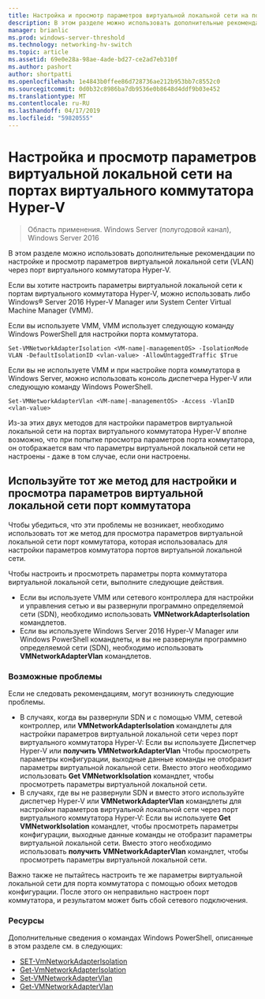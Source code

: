 ```yaml
---
title: Настройка и просмотр параметров виртуальной локальной сети на портах виртуального коммутатора Hyper-V
description: В этом разделе можно использовать дополнительные рекомендации по настройке и просмотр параметров виртуальной локальной сети (VLAN) через порт виртуального коммутатора Hyper-V в Windows Server 2016.
manager: brianlic
ms.prod: windows-server-threshold
ms.technology: networking-hv-switch
ms.topic: article
ms.assetid: 69e0e28a-98ae-4ade-bd27-ce2ad7eb310f
ms.author: pashort
author: shortpatti
ms.openlocfilehash: 1e4843b0ffee86d728736ae212b953bb7c8552c0
ms.sourcegitcommit: 0d0b32c8986ba7db9536e0b8648d4ddf9b03e452
ms.translationtype: MT
ms.contentlocale: ru-RU
ms.lasthandoff: 04/17/2019
ms.locfileid: "59820555"
---
```

# <a name="configure-and-view-vlan-settings-on-hyper-v-virtual-switch-ports"></a>Настройка и просмотр параметров виртуальной локальной сети на портах виртуального коммутатора Hyper-V

>Область применения. Windows Server (полугодовой канал), Windows Server 2016

В этом разделе можно использовать дополнительные рекомендации по настройке и просмотр параметров виртуальной локальной сети (VLAN) через порт виртуального коммутатора Hyper-V.

Если вы хотите настроить параметры виртуальной локальной сети к портам виртуального коммутатора Hyper-V, можно использовать либо Windows&reg; Server 2016 Hyper-V Manager или System Center Virtual Machine Manager (VMM).

Если вы используете VMM, VMM использует следующую команду Windows PowerShell для настройки порта коммутатора.

```
Set-VMNetworkAdapterIsolation <VM-name|-managementOS> -IsolationMode VLAN -DefaultIsolationID <vlan-value> -AllowUntaggedTraffic $True
```
Если вы не используете VMM и при настройке порта коммутатора в Windows Server, можно использовать консоль диспетчера Hyper-V или следующую команду Windows PowerShell.
```
Set-VMNetworkAdapterVlan <VM-name|-managementOS> -Access -VlanID <vlan-value>
```

Из-за этих двух методов для настройки параметров виртуальной локальной сети на портах виртуального коммутатора Hyper-V вполне возможно, что при попытке просмотра параметров порта коммутатора, он отображается вам что параметры виртуальной локальной сети не настроены - даже в том случае, если они настроены.

## <a name="use-the-same-method-to-configure-and-view-switch-port-vlan-settings"></a>Используйте тот же метод для настройки и просмотра параметров виртуальной локальной сети порт коммутатора

Чтобы убедиться, что эти проблемы не возникает, необходимо использовать тот же метод для просмотра параметров виртуальной локальной сети порт коммутатора, которая использовалась для настройки параметров коммутатора портов виртуальной локальной сети.

Чтобы настроить и просмотреть параметры порта коммутатора виртуальной локальной сети, выполните следующие действия.

- Если вы используете VMM или сетевого контроллера для настройки и управления сетью и вы развернули программно определяемой сети (SDN), необходимо использовать **VMNetworkAdapterIsolation** командлетов. 
- Если вы используете Windows Server 2016 Hyper-V Manager или Windows PowerShell командлеты, и вы не развернули программно определяемой сети (SDN), необходимо использовать **VMNetworkAdapterVlan** командлетов.

### <a name="possible-issues"></a>Возможные проблемы

Если не следовать рекомендациям, могут возникнуть следующие проблемы.

- В случаях, когда вы развернули SDN и с помощью VMM, сетевой контроллер, или **VMNetworkAdapterIsolation** командлеты для настройки параметров виртуальной локальной сети через порт виртуального коммутатора Hyper-V: Если вы используете Диспетчер Hyper-V или **получить VMNetworkAdapterVlan** Чтобы просмотреть параметры конфигурации, выходные данные команды не отобразит параметры виртуальной локальной сети. Вместо этого необходимо использовать **Get VMNetworkIsolation** командлет, чтобы просмотреть параметры виртуальной локальной сети.
- В случаях, где вы не развернули SDN и вместо этого используйте диспетчер Hyper-V или **VMNetworkAdapterVlan** командлеты для настройки параметров виртуальной локальной сети через порт виртуального коммутатора Hyper-V: Если вы используете **Get VMNetworkIsolation** командлет, чтобы просмотреть параметры конфигурации, выходные данные команды не отобразит параметры виртуальной локальной сети. Вместо этого необходимо использовать **получить VMNetworkAdapterVlan** командлет, чтобы просмотреть параметры виртуальной локальной сети.

Важно также не пытайтесь настроить те же параметры виртуальной локальной сети для порта коммутатора с помощью обоих методов конфигурации. После этого он неправильно настроен порт коммутатора, и результатом может быть сбой сетевого подключения.

### <a name="resources"></a>Ресурсы

Дополнительные сведения о командах Windows PowerShell, описанные в этом разделе см. в следующих:

- [SET-VmNetworkAdapterIsolation](https://technet.microsoft.com/library/dn464283.aspx)
- [Get-VmNetworkAdapterIsolation](https://technet.microsoft.com/library/dn464277.aspx)
- [Set-VMNetworkAdapterVlan](https://technet.microsoft.com/library/hh848475.aspx)
- [Get-VMNetworkAdapterVlan](https://technet.microsoft.com/library/hh848516.aspx)





